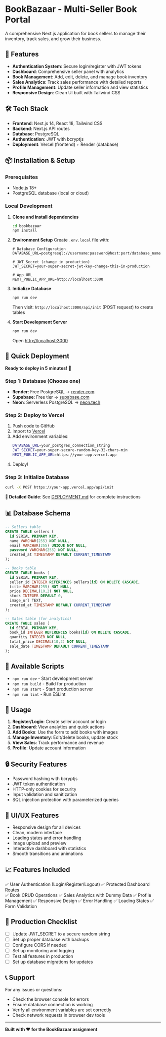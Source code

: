 # BookBazaar - Multi-Seller Book Portal

A comprehensive Next.js application for book sellers to manage their inventory, track sales, and grow their business.

## 🚀 Features

- **Authentication System**: Secure login/register with JWT tokens
- **Dashboard**: Comprehensive seller panel with analytics
- **Book Management**: Add, edit, delete, and manage book inventory
- **Sales Analytics**: Track sales performance with detailed reports
- **Profile Management**: Update seller information and view statistics
- **Responsive Design**: Clean UI built with Tailwind CSS

## 🛠️ Tech Stack

- **Frontend**: Next.js 14, React 18, Tailwind CSS
- **Backend**: Next.js API routes
- **Database**: PostgreSQL
- **Authentication**: JWT with bcryptjs
- **Deployment**: Vercel (frontend) + Render (database)

## 📦 Installation & Setup

### Prerequisites
- Node.js 18+ 
- PostgreSQL database (local or cloud)

### Local Development

1. **Clone and install dependencies**
   ```bash
   cd bookbazaar
   npm install
   ```

2. **Environment Setup**
   Create `.env.local` file with:
   ```env
   # Database Configuration
   DATABASE_URL=postgresql://username:password@host:port/database_name
   
   # JWT Secret (change in production)
   JWT_SECRET=your-super-secret-jwt-key-change-this-in-production
   
   # App URL
   NEXT_PUBLIC_APP_URL=http://localhost:3000
   ```

3. **Initialize Database**
   ```bash
   npm run dev
   ```
   Then visit: `http://localhost:3000/api/init` (POST request) to create tables

4. **Start Development Server**
   ```bash
   npm run dev
   ```
   Open [http://localhost:3000](http://localhost:3000)

## 🚀 Quick Deployment

**Ready to deploy in 5 minutes!** 🚀

### Step 1: Database (Choose one)
- **Render**: Free PostgreSQL → [render.com](https://render.com)
- **Supabase**: Free tier → [supabase.com](https://supabase.com) 
- **Neon**: Serverless PostgreSQL → [neon.tech](https://neon.tech)

### Step 2: Deploy to Vercel
1. Push code to GitHub
2. Import to [Vercel](https://vercel.com)
3. Add environment variables:
   ```bash
   DATABASE_URL=your_postgres_connection_string
   JWT_SECRET=your-super-secure-random-key-32-chars-min
   NEXT_PUBLIC_APP_URL=https://your-app.vercel.app
   ```
4. Deploy!

### Step 3: Initialize Database
```bash
curl -X POST https://your-app.vercel.app/api/init
```

**📖 Detailed Guide**: See [DEPLOYMENT.md](./DEPLOYMENT.md) for complete instructions

## 📊 Database Schema

```sql
-- Sellers table
CREATE TABLE sellers (
  id SERIAL PRIMARY KEY,
  name VARCHAR(255) NOT NULL,
  email VARCHAR(255) UNIQUE NOT NULL,
  password VARCHAR(255) NOT NULL,
  created_at TIMESTAMP DEFAULT CURRENT_TIMESTAMP
);

-- Books table  
CREATE TABLE books (
  id SERIAL PRIMARY KEY,
  seller_id INTEGER REFERENCES sellers(id) ON DELETE CASCADE,
  title VARCHAR(255) NOT NULL,
  price DECIMAL(10,2) NOT NULL,
  stock INTEGER DEFAULT 0,
  image_url TEXT,
  created_at TIMESTAMP DEFAULT CURRENT_TIMESTAMP
);

-- Sales table (for analytics)
CREATE TABLE sales (
  id SERIAL PRIMARY KEY,
  book_id INTEGER REFERENCES books(id) ON DELETE CASCADE,
  quantity INTEGER NOT NULL,
  total_price DECIMAL(10,2) NOT NULL,
  sale_date TIMESTAMP DEFAULT CURRENT_TIMESTAMP
);
```

## 🔧 Available Scripts

- `npm run dev` - Start development server
- `npm run build` - Build for production
- `npm run start` - Start production server
- `npm run lint` - Run ESLint

## 📱 Usage

1. **Register/Login**: Create seller account or login
2. **Dashboard**: View analytics and quick actions
3. **Add Books**: Use the form to add books with images
4. **Manage Inventory**: Edit/delete books, update stock
5. **View Sales**: Track performance and revenue
6. **Profile**: Update account information

## 🔒 Security Features

- Password hashing with bcryptjs
- JWT token authentication
- HTTP-only cookies for security
- Input validation and sanitization
- SQL injection protection with parameterized queries

## 🎨 UI/UX Features

- Responsive design for all devices
- Clean, modern interface
- Loading states and error handling
- Image upload and preview
- Interactive dashboard with statistics
- Smooth transitions and animations

## 📈 Features Included

✅ User Authentication (Login/Register/Logout)
✅ Protected Dashboard Routes  
✅ Book CRUD Operations
✅ Sales Analytics with Dummy Data
✅ Profile Management
✅ Responsive Design
✅ Error Handling
✅ Loading States
✅ Form Validation

## 🚀 Production Checklist

- [ ] Update JWT_SECRET to a secure random string
- [ ] Set up proper database with backups
- [ ] Configure CORS if needed
- [ ] Set up monitoring and logging
- [ ] Test all features in production
- [ ] Set up database migrations for updates

## 📞 Support

For any issues or questions:
- Check the browser console for errors
- Ensure database connection is working
- Verify all environment variables are set correctly
- Check network requests in browser dev tools

---

**Built with ❤️ for the BookBazaar assignment**